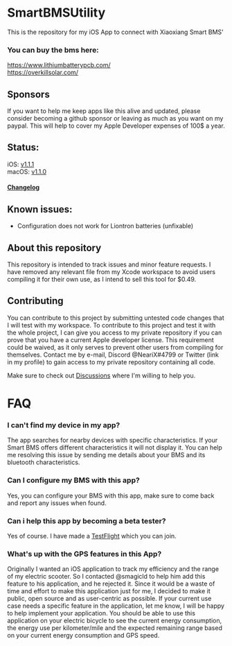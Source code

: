 # SmartBMSUtility
This is the repository for my iOS App to connect with Xiaoxiang Smart BMS' 
### You can buy the bms here:
https://www.lithiumbatterypcb.com/<br>
https://overkillsolar.com/

## Sponsors
If you want to help me keep apps like this alive and updated, please consider becoming a github sponsor or leaving as much as you want on my paypal. This will help to cover my Apple Developer expenses of 100$ a year.

## Status:
iOS: [v1.1.1](https://apps.apple.com/de/app/apple-store/id1540178292)<br>
macOS: [v1.1.0](https://apps.apple.com/de/app/apple-store/id1540178292)

#### [Changelog](https://github.com/NeariX67/SmartBMSUtility/blob/main/changelog.md)


## Known issues:
* Configuration does not work for Liontron batteries (unfixable)


## About this repository
This repository is intended to track issues and minor feature requests. I have removed any relevant file from my Xcode workspace to avoid users compiling it for their own use, as I intend to sell this tool for $0.49.

## Contributing
You can contribute to this project by submitting untested code changes that I will test with my workspace.
To contribute to this project and test it with the whole project, I can give you access to my private repository if you can prove that you have a current Apple developer license. This requirement could be waived, as it only serves to prevent other users from compiling for themselves.
Contact me by e-mail, Discord @NeariX#4799 or Twitter (link in my profile) to gain access to my private repository containing all code.

Make sure to check out [Discussions](https://github.com/NeariX67/SmartBMSUtility/discussions) where I'm willing to help you.


# FAQ
### I can't find my device in my app?
The app searches for nearby devices with specific characteristics. If your Smart BMS offers different characteristics it will not display it. You can help me resolving this issue by sending me details about your BMS and its bluetooth characteristics.

### Can I configure my BMS with this app?
Yes, you can configure your BMS with this app, make sure to come back and report any issues when found.

### Can i help this app by becoming a beta tester?
Yes of course. I have made a [TestFlight](https://testflight.apple.com/join/YWdbkZ8s) which you can join.

### What's up with the GPS features in this App?
Originally I wanted an iOS application to track my efficiency and the range of my electric scooter. So I contacted @smagicld to help him add this feature to his application, and he rejected it. Since it would be a waste of time and effort to make this application just for me, I decided to make it public, open source and as user-centric as possible. If your current use case needs a specific feature in the application, let me know, I will be happy to help implement your application.
You should be able to use this application on your electric bicycle to see the current energy consumption, the energy use per kilometer/mile and the expected remaining range based on your current energy consumption and GPS speed.

